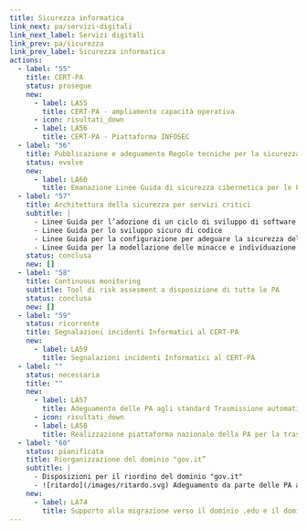 ```yaml
---
title: Sicurezza informatica
link_next: pa/servizi-digitali
link_next_label: Servizi digitali
link_prev: pa/sicurezza
link_prev_label: Sicurezza informatica
actions:
  - label: "55"
    title: CERT-PA
    status: prosegue
    new:
      - label: LA55
        title: CERT-PA - ampliamento capacità operativa
      - icon: risultati_down
      - label: LA56
        title: CERT-PA - Piattaforma INFOSEC
  - label: "56"
    title: Pubblicazione e adeguamento Regole tecniche per la sicurezza ICT delle Pubbliche amministrazioni
    status: evolve
    new:
      - label: LA60
        title: Emanazione Linee Guida di sicurezza cibernetica per le PA
  - label: "57"
    title: Architettura della sicurezza per servizi critici
    subtitle: |
      - Linee Guida per l’adozione di un ciclo di sviluppo di software sicuro
      - Linee Guida per lo sviluppo sicuro di codice
      - Linee Guida per la configurazione per adeguare la sicurezza del software di  base
      - Linee Guida per la modellazione delle minacce e individuazione delle azioni di mitigazione conformi ai principi del Secure/Privacy by Design
    status: conclusa
    new: []
  - label: "58"
    title: Continuous monitoring
    subtitle: Tool di risk assesment a disposizione di tutte le PA
    status: conclusa
    new: []
  - label: "59"
    status: ricorrente
    title: Segnalazioni incidenti Informatici al CERT-PA
    new:
      - label: LA59
        title: Segnalazioni incidenti Informatici al CERT-PA
  - label: ""
    status: necessaria
    title: ""
    new:
      - label: LA57
        title: Adeguamento delle PA agli standard Trasmissione automatizzata IoC
      - icon: risultati_down
      - label: LA58
        title: Realizzazione piattaforma nazionale della PA per la trasmissione automatizzata degli IoC
  - label: "60"
    status: pianificata
    title: Riorganizzazione del dominio "gov.it”
    subtitle: |
      - Disposizioni per il riordino del dominio "gov.it"
      - ![ritardo](/images/ritardo.svg) Adeguamento da parte delle PA alle suddette disposizioni
    new:
      - label: LA74
        title: Supporto alla migrazione verso il dominio .edu e il dominio .it
---
```

